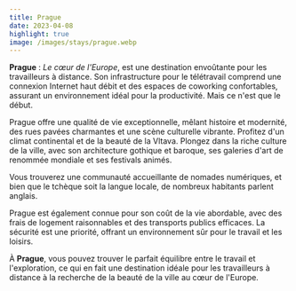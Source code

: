 ```yaml
---
title: Prague
date: 2023-04-08
highlight: true
image: /images/stays/prague.webp
---
```


**Prague** : _Le cœur de l'Europe_, est une destination envoûtante pour les travailleurs à distance. Son infrastructure pour le télétravail comprend une connexion Internet haut débit et des espaces de coworking confortables, assurant un environnement idéal pour la productivité. Mais ce n'est que le début.

Prague offre une qualité de vie exceptionnelle, mêlant histoire et modernité, des rues pavées charmantes et une scène culturelle vibrante. Profitez d'un climat continental et de la beauté de la Vltava. Plongez dans la riche culture de la ville, avec son architecture gothique et baroque, ses galeries d'art de renommée mondiale et ses festivals animés.

Vous trouverez une communauté accueillante de nomades numériques, et bien que le tchèque soit la langue locale, de nombreux habitants parlent anglais.

Prague est également connue pour son coût de la vie abordable, avec des frais de logement raisonnables et des transports publics efficaces. La sécurité est une priorité, offrant un environnement sûr pour le travail et les loisirs.

À **Prague**, vous pouvez trouver le parfait équilibre entre le travail et l'exploration, ce qui en fait une destination idéale pour les travailleurs à distance à la recherche de la beauté de la ville au cœur de l'Europe.
